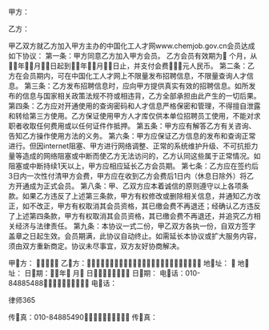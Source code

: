 
 


甲方：


乙方： 

甲乙双方就乙方加入甲方主办的中国化工人才网www.chemjob.gov.cn会员达成如下协议：
第一条：甲方同意乙方加入甲方会员。
乙方会员有效期为 个月，从年月日起到年月日止，并支付会费元人民币。
第二条：乙方在会员期内，可在中国化工人才网上不限量发布招聘信息，不限量查询人才信息。
第三条：乙方发布招聘信息时，应向甲方提供真实有效的招聘信息。如所发布的信息与国家相关政策法规不符或相违背，乙方全部承担由此产生的一切后果。
第四条：乙方应对开通使用的查询密码和人才信息严格保密和管理，不得擅自泄露和转给第三方使用。乙方保证使用甲方人才库仅供本单位招聘员工使用，不能对求职者收取任何费用或以任何证件作抵押。
第五条：甲方应有解答乙方有关咨询、告知乙方操作使用方法的义务。
第六条：甲方应保证乙方信息的发布和查询正常进行。但因internet阻塞、甲方进行网络调整、正常的系统维护升级、不可抗拒力量等造成的网络阻塞或中断而使乙方无法访问的，乙方认同这些属于正常情况。如阻塞或中断持续1天以上，甲方应相应延长乙方会员期。
第七条：乙方应在签约后3日内一次性付清甲方会费，甲方应在收到乙方会费后1日内（休息日除外）将乙方开通成为正式会员。
第八条：甲、乙双方应本着诚信的原则遵守以上各项条款。如果乙方违反了上述第三条款，甲方有权修改或删除相关信息，并通知乙方改正，如不改正，甲方有权取消其会员资格，其已缴会费不再退还；经确认乙方违反了上述第四条款，甲方有权取消其会员资格，其已缴会费不再退还，并追究乙方相关经济与法律责任。
第九条：本协议一式二份，甲乙双方各执一份，自双方签字盖章之日起生效。会员期满，此协议自动终止。如需延长本协议或扩大服务内容，须由双方重新商定。协议未尽事宜，双方友好协商解决。

甲方：                       乙方：
地址：                               地址：
日期：年 月 日 日期：
电话：010-84885488 电话：




 
律师365






传真：010-84885490 传真： 


 


 

 
 
 
 
 
  


  
 

  


  


  
 
 
 
 

